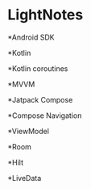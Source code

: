 # LightNotes

*Android SDK

*Kotlin

*Kotlin coroutines

*MVVM

*Jatpack Compose

*Compose Navigation

*ViewModel

*Room

*Hilt

*LiveData
